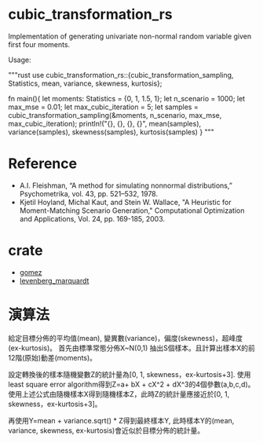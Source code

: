 # cubic_transformation_rs

Implementation of generating univariate non-normal random variable given first four moments.

Usage:

"""rust
use cubic_transformation_rs::{cubic_transformation_sampling, Statistics, mean, variance, skewness, kurtosis};

fn main(){
let moments: Statistics = {0, 1, 1.5, 1};
let n_scenario = 1000;
let max_mse = 0.01;
let max_cubic_iteration = 5;
let samples = cubic_transformation_sampling(&moments, n_scenario, max_mse, max_cubic_iteration);
println!("{}, {}, {}, {}", mean(samples), variance(samples),
skewness(samples), kurtosis(samples)
}
"""

# Reference

* A.I. Fleishman, “A method for simulating nonnormal distributions,” Psychometrika, vol. 43, pp. 521–532, 1978.
* Kjetil Hoyland, Michal Kaut, and Stein W. Wallace, "A Heuristic for Moment-Matching Scenario Generation,"
  Computational Optimization and Applications, Vol. 24, pp. 169-185, 2003.

# crate

* [gomez](https://docs.rs/gomez/latest/gomez/index.html)
* [levenberg_marquardt](https://docs.rs/levenberg-marquardt/latest/levenberg_marquardt/)

# 演算法

給定目標分佈的平均值(mean), 變異數(variance)，偏度(skewness)，超峰度(ex-kurtosis)。
首先由標準常態分佈X~N(0,1) 抽出S個樣本。且計算出樣本X的前12階(原始)動差(moments)。

設定轉換後的樣本隨機變數Z的統計量為[0, 1, skewness，ex-kurtosis+3].
使用least square error algorithm得到Z=a+ bX + cX^2 + dX^3的4個參數(a,b,c,d)。
使用上述公式由隨機樣本X得到隨機樣本Z，此時Z的統計量應接近於[0, 1, skewness，ex-kurtosis+3]。

再使用Y=mean + variance.sqrt() * Z得到最終樣本Y, 此時樣本Y的(mean, variance, skewness, ex-kurtosis)會近似於目標分佈的統計量。
